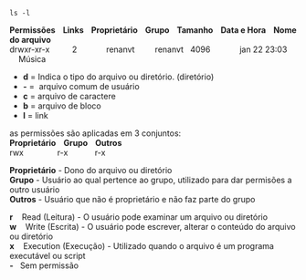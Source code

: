 ```
ls -l
```

**Permissões    Links    Proprietário    Grupo    Tamanho    Data e Hora    Nome do arquivo**<br/>
drwxr-xr-x          2             renanvt         renanvt   4096             jan 22 23:03        Música

- **d** = Indica o tipo do arquivo ou diretório. (diretório)
- **-** =  arquivo comum de usuário
- **c** = arquivo de caractere
- **b** = arquivo de bloco
- **l** = link

as permissões são aplicadas em 3 conjuntos:<br/>
**Proprietário    Grupo    Outros**<br/>
rwx                 r-x            r-x  

**Proprietário** - Dono do arquivo ou diretório<br/>
**Grupo** - Usuário ao qual pertence ao grupo, utilizado para dar permisões a outro usuário<br/>
**Outros** - Usuário que não é proprietário e não faz parte do grupo<br/>

**r**    Read (Leitura) - O usuário pode examinar um arquivo ou diretório<br/>
**w**    Write (Escrita) - O usuário pode escrever, alterar o conteúdo do arquivo ou diretório<br/>
**x**    Execution (Execução) - Utilizado quando o arquivo é um programa executável ou script<br/>
**-**    Sem permissão<br/>
